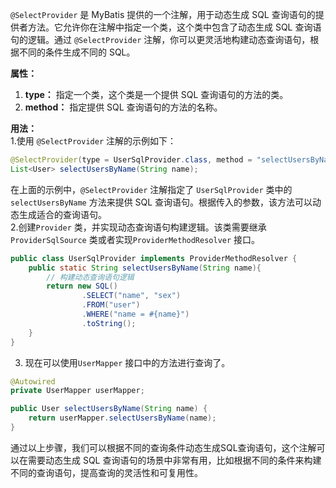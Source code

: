 `@SelectProvider` 是 MyBatis 提供的一个注解，用于动态生成 SQL 查询语句的提供者方法。它允许你在注解中指定一个类，这个类中包含了动态生成 SQL 查询语句的逻辑。通过 `@SelectProvider` 注解，你可以更灵活地构建动态查询语句，根据不同的条件生成不同的 SQL。

**属性：**

1.  **type：** 指定一个类，这个类是一个提供 SQL 查询语句的方法的类。 
2.  **method：** 指定提供 SQL 查询语句的方法的名称。 

**用法：**<br />1.使用 `@SelectProvider` 注解的示例如下：
```java
@SelectProvider(type = UserSqlProvider.class, method = "selectUsersByName")
List<User> selectUsersByName(String name);
```

在上面的示例中，`@SelectProvider` 注解指定了 `UserSqlProvider` 类中的 `selectUsersByName` 方法来提供 SQL 查询语句。根据传入的参数，该方法可以动态生成适合的查询语句。<br />2.创建`Provider` 类，并实现动态查询语句构建逻辑。该类需要继承`ProviderSqlSource` 类或者实现`ProviderMethodResolver` 接口。
```java
public class UserSqlProvider implements ProviderMethodResolver {
    public static String selectUsersByName(String name){
        // 构建动态查询语句逻辑
        return new SQL()
                .SELECT("name", "sex")
                .FROM("user")
                .WHERE("name = #{name}")
                .toString();
    }
}
```

3. 现在可以使用`UserMapper` 接口中的方法进行查询了。
```java
@Autowired
private UserMapper userMapper;

public User selectUsersByName(String name) {
    return userMapper.selectUsersByName(name);
}
```

通过以上步骤，我们可以根据不同的查询条件动态生成SQL查询语句，这个注解可以在需要动态生成 SQL 查询语句的场景中非常有用，比如根据不同的条件来构建不同的查询语句，提高查询的灵活性和可复用性。
